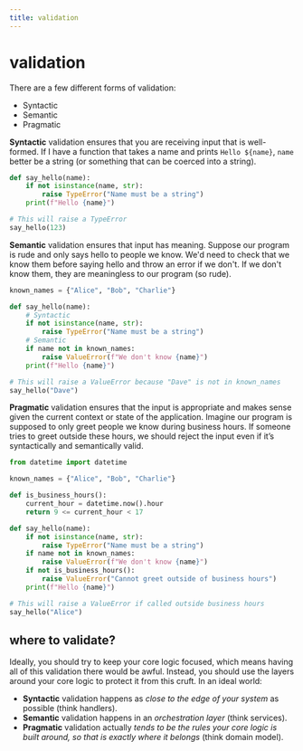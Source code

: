 ```yaml
---
title: validation
---
```


# validation

There are a few different forms of validation:

- Syntactic
- Semantic
- Pragmatic

**Syntactic** validation ensures that you are receiving input that is well-formed.
If I have a function that takes a name and prints `Hello ${name}`, `name` better
be a string (or something that can be coerced into a string).

```python
def say_hello(name):
    if not isinstance(name, str):
        raise TypeError("Name must be a string")
    print(f"Hello {name}")

# This will raise a TypeError
say_hello(123)
```

**Semantic** validation ensures that input has meaning. Suppose our program is rude
and only says hello to people we know. We'd need to check that we know them
before saying hello and throw an error if we don't. If we don't know them, they
are meaningless to our program (so rude).

```python
known_names = {"Alice", "Bob", "Charlie"}

def say_hello(name):
	# Syntactic
    if not isinstance(name, str):
        raise TypeError("Name must be a string")
	# Semantic
    if name not in known_names:
        raise ValueError(f"We don't know {name}")
    print(f"Hello {name}")

# This will raise a ValueError because "Dave" is not in known_names
say_hello("Dave")
```

**Pragmatic** validation ensures that the input is appropriate and makes sense given
the current context or state of the application. Imagine our program is supposed
to only greet people we know during business hours. If someone tries to greet
outside these hours, we should reject the input even if it’s syntactically and
semantically valid.

```python
from datetime import datetime

known_names = {"Alice", "Bob", "Charlie"}

def is_business_hours():
    current_hour = datetime.now().hour
    return 9 <= current_hour < 17

def say_hello(name):
    if not isinstance(name, str):
        raise TypeError("Name must be a string")
    if name not in known_names:
        raise ValueError(f"We don't know {name}")
    if not is_business_hours():
        raise ValueError("Cannot greet outside of business hours")
    print(f"Hello {name}")

# This will raise a ValueError if called outside business hours
say_hello("Alice")
```

## where to validate?

Ideally, you should try to keep your core logic focused, which means having
all of this validation there would be awful. Instead, you should use the layers
around your core logic to protect it from this cruft. In an ideal world:

- **Syntactic** validation happens as *close to the edge of your system* as possible (think handlers).
- **Semantic** validation happens in an *orchestration layer* (think services).
- **Pragmatic** validation actually *tends to be the rules your core logic is built
  around, so that is exactly where it belongs* (think domain model).
